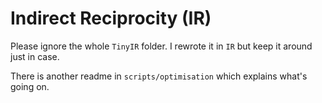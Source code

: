 # Indirect Reciprocity (IR)

Please ignore the whole `TinyIR` folder. I rewrote it in `IR` but keep it around just in case.

There is another readme in `scripts/optimisation` which explains what's going on.